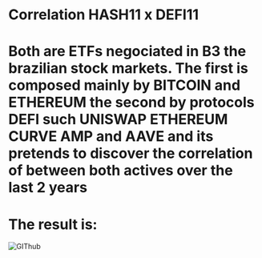 # Correlation HASH11 x DEFI11

# Both are ETFs negociated in B3 the brazilian stock markets. The first is composed mainly by BITCOIN and ETHEREUM the second by protocols DEFI such UNISWAP ETHEREUM CURVE AMP and AAVE and its pretends to discover the correlation of between both actives over the last 2 years

# The result is:

![GIThub](https://github.com/user-attachments/assets/34eb590c-7dff-4fd2-b057-a554326d38a6)


